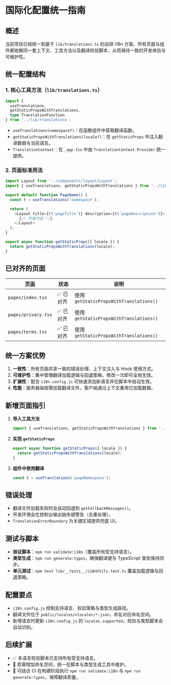 # 国际化配置统一指南

## 概述

当前项目已经统一到基于 `lib/translations.ts` 的自研 i18n 方案。所有页面与组件都依赖同一套上下文、工具方法以及翻译校验脚本，从而保持一致的开发体验与可维护性。

## 统一配置结构

### 1. 核心工具方法（`lib/translations.ts`）

```typescript
import {
  useTranslations,
  getStaticPropsWithTranslations,
  type TranslationFunction
} from '../lib/translations';
```

- `useTranslations(namespace?)`：在函数组件中获取翻译函数。
- `getStaticPropsWithTranslations(locale?)`：在 `getStaticProps` 中注入翻译数据与当前语言。
- `TranslationContext`：在 `_app.tsx` 中由 `TranslationContext.Provider` 统一提供。

### 2. 页面标准用法

```typescript
import Layout from '../components/layout/Layout';
import { useTranslations, getStaticPropsWithTranslations } from '../lib/translations';

export default function PageName() {
  const t = useTranslations('namespace');

  return (
    <Layout title={t('pageTitle')} description={t('pageDescription')}>
      {/* 页面内容 */}
    </Layout>
  );
}

export async function getStaticProps({ locale }) {
  return getStaticPropsWithTranslations(locale);
}
```

## 已对齐的页面

| 页面 | 状态 | 说明 |
|------|------|------|
| `pages/index.tsx` | ✅ 已对齐 | 使用 `getStaticPropsWithTranslations()` |
| `pages/privacy.tsx` | ✅ 已对齐 | 使用 `getStaticPropsWithTranslations()` |
| `pages/terms.tsx` | ✅ 已对齐 | 使用 `getStaticPropsWithTranslations()` |

## 统一方案优势

1. **一致性**：所有页面共享一致的错误处理、上下文注入与 Hook 使用方式。
2. **可维护性**：集中管理翻译加载逻辑与回退策略，修改一次即可全局生效。
3. **扩展性**：配合 `i18n.config.js` 可快速添加新语言并在脚本中自动生效。
4. **性能**：服务器端按需加载翻译文件，客户端通过上下文重用已加载数据。

## 新增页面指引

1. **导入工具方法**
   ```typescript
   import { useTranslations, getStaticPropsWithTranslations } from '../lib/translations';
   ```
2. **实现 `getStaticProps`**
   ```typescript
   export async function getStaticProps({ locale }) {
     return getStaticPropsWithTranslations(locale);
   }
   ```
3. **组件中使用翻译**
   ```typescript
   const t = useTranslations('pageNamespace');
   ```

## 错误处理

- 翻译文件加载失败时会自动回退到 `getFallbackMessages()`。
- 开发环境会在控制台输出缺失键警告（去重处理）。
- `TranslationErrorBoundary` 为关键区域提供兜底 UI。

## 测试与脚本

- **验证脚本**：`npm run validate:i18n`（覆盖所有受支持语言）。
- **类型生成**：`npm run generate:types`，确保翻译键与 TypeScript 类型保持同步。
- **单元测试**：`npm test lib/__tests__/i18nUtils.test.ts` 覆盖加载逻辑与回退策略。

## 配置要点

- `i18n.config.js` 控制支持语言、校验策略与类型生成路径。
- 翻译文件位于 `public/locales/<locale>/*.json`，命名对应命名空间。
- 新增语言时更新 `i18n.config.js` 的 `locales.supported`，校验与类型脚本会自动识别。

## 后续扩展

- ✅ 多语言校验脚本已支持所有受支持语言。
- 🔄 若需增加命名空间，统一在脚本与类型生成工具中维护。
- 🚀 可结合 CI 在构建阶段执行 `npm run validate:i18n` 与 `npm run generate:types`，保障翻译质量。
